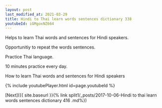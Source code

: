 ```yaml
---
layout: post
last_modified_at: 2021-03-29
title: Hindi to Thai learn words sentences dictionary 338 
youtubeId: iGMgoxNZ664
---
```

 
 
Helps to learn Thai words and sentences for Hindi speakers.

Opportunitiy to repeat the words sentences. 

Practice Thai language. 
 
10 minutes practice every day. 
 
How to learn Thai words and sentences for Hindi speakers 
 
{% include youtubePlayer.html id=page.youtubeId %}
 
 
[Next]({{ site.baseurl }}{% link  split1/_posts/2017-10-06-Hindi to thai learn words sentences dictionary 416 .md%})
 
